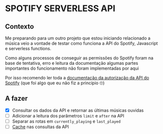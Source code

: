 # SPOTIFY SERVERLESS API

## Contexto
Me preparando para um outro projeto que estou iniciando relacionado a música veio a vontade de testar como funciona a API do Spotify, Javascript e serverless functions.

Como alguns processos de conseguir as permissões do Spotify foram na base de tentativa, erro e leitura da documentação algumas partes importantes do funcionamento não foram implementadas por aqui

Por isso recomendo ler toda a [documentação da autorização da API do Spotify](https://developer.spotify.com/documentation/general/guides/authorization/) (que foi algo que eu não fiz a princípio 🙄) 

## A fazer
- [x] Consultar os dados da API e retornar as últimas músicas ouvidas
- [ ] Adicionar a leitura dos parâmetros ```limit``` e ```after``` na API
- [ ] Separar as rotas em ```currently_playing``` e ```last_played```
- [ ] [Cache](https://vercel.com/docs/concepts/functions/serverless-functions/edge-caching) nas consultas da API